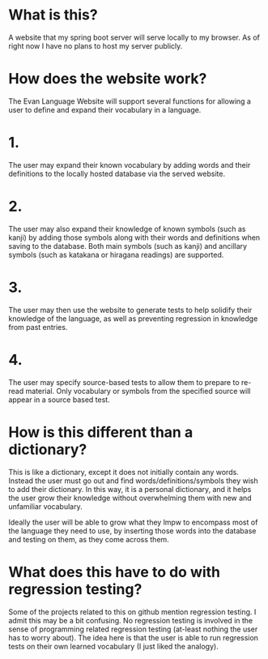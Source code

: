 # What is this?
A website that my spring boot server will serve locally to my browser. As of right now I have
no plans to host my server publicly.

# How does the website work?
The Evan Language Website will support several functions for allowing a user to define and expand their vocabulary in a language.

# 1.
The user may expand their known vocabulary by adding words and their definitions to the locally hosted database via the served
website.

# 2.
The user may also expand their knowledge of known symbols (such as kanji) by adding those symbols along with their words and definitions
when saving to the database. Both main symbols (such as kanji) and ancillary symbols (such as katakana or hiragana readings) are supported.

# 3.
The user may then use the website to generate tests to help solidify their knowledge of the language, as well as preventing regression in
knowledge from past entries.

# 4.
The user may specify source-based tests to allow them to prepare to re-read material. Only vocabulary or symbols from the specified
source will appear in a source based test.

# How is this different than a dictionary?
This is like a dictionary, except it does not initially contain any words. Instead the user must go out and find words/definitions/symbols
they wish to add their dictionary. In this way, it is a personal dictionary, and it helps the user grow their knowledge without
overwhelming them with new and unfamiliar vocabulary.

Ideally the user will be able to grow what they lmpw to encompass most of the language they need to use, by inserting those words
into the database and testing on them, as they come across them.

# What does this have to do with regression testing?
Some of the projects related to this on github mention regression testing. I admit this may be a bit confusing. No regression testing
is involved in the sense of programming related regression testing (at-least nothing the user has to worry about). The idea here is
that the user is able to run regression tests on their own learned vocabulary (I just liked the analogy).
